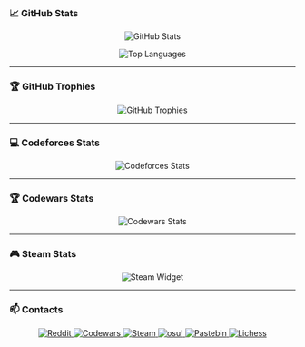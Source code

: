 ### 📈 GitHub Stats

<p align="center">
  <img src="https://github-readme-stats.vercel.app/api?username=nervan-iwnl&show_icons=true&theme=radical" alt="GitHub Stats">
</p>
<p align="center">
  <img src="https://github-readme-stats.vercel.app/api/wakatime?username=@nervan_lfy&layout=compact&theme=dark" alt="Top Languages">
</p>

---

### 🏆 GitHub Trophies

<p align="center">
  <img src="https://github-profile-trophy.vercel.app/?username=nervan-iwnl&theme=radical&column=7" alt="GitHub Trophies">
</p>

---

### 💻 Codeforces Stats

<p align="center">
  <img src="https://codeforces-readme-stats.vercel.app/api/card?username=nervan.lfy&theme=radical" alt="Codeforces Stats">
</p>

---

### 🏆 Codewars Stats

<p align="center">
  <img src="https://www.codewars.com/users/nervan/badges/large" alt="Codewars Stats">
</p>

---

### 🎮 Steam Stats

<p align="center">
  <img src="https://steam-readme-stats-taupe.vercel.app/steam-widget?steamid=76561198801977286" alt="Steam Widget">
</p>

---

### 📫 Contacts

<p align="center">
  <a href="https://reddit.com/user/nervan_iwnl">
    <img src="https://img.shields.io/badge/Reddit-FF4500?style=for-the-badge&logo=reddit&logoColor=white" alt="Reddit">
  </a>
  <a href="https://www.codewars.com/users/nervan">
    <img src="https://img.shields.io/badge/Codewars-B1361E?style=for-the-badge&logo=codewars&logoColor=white" alt="Codewars">
  </a>
  <a href="https://steamcommunity.com/id/nervan_lfy">
    <img src="https://img.shields.io/badge/Steam-000000?style=for-the-badge&logo=steam&logoColor=white" alt="Steam">
  </a>
  <a href="https://osu.ppy.sh/users/31475193">
    <img src="https://img.shields.io/badge/osu!-EC6F66?style=for-the-badge&logo=osu&logoColor=white" alt="osu!">
  </a>
  <a href="https://pastebin.com/u/nervan-iwnl">
    <img src="https://img.shields.io/badge/Pastebin-02396F?style=for-the-badge&logo=pastebin&logoColor=white" alt="Pastebin">
  </a>
  <a href="https://lichess.org/@/nervantus">
    <img src="https://img.shields.io/badge/Lichess-000000?style=for-the-badge&logo=lichess&logoColor=white" alt="Lichess">
  </a>
</p>
